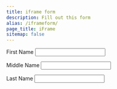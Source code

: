 ```yaml
---
title: iframe form
description: Fill out this form
alias: /iframeform/
page_title: iFrame
sitemap: false
---
```


<label for='fname'>First Name&nbsp;</label><input type='text' id='fname'>

<label for='mname'>Middle Name&nbsp;</label><input type='text' id='mname'>

<label for='lname'>Last Name&nbsp;</label><input type='text' id='lname'>
